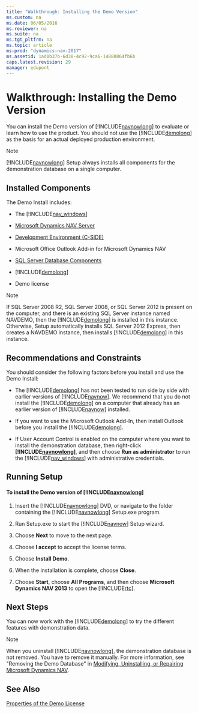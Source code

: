 ```yaml
---
title: "Walkthrough: Installing the Demo Version"
ms.custom: na
ms.date: 06/05/2016
ms.reviewer: na
ms.suite: na
ms.tgt_pltfrm: na
ms.topic: article
ms-prod: "dynamics-nav-2017"
ms.assetid: 1ad0b37b-6d38-4c92-9ca6-14888864fb6b
caps.latest.revision: 29
manager: edupont
---
```

# Walkthrough: Installing the Demo Version
You can install the Demo version of [!INCLUDE[navnowlong](includes/navnowlong_md.md)] to evaluate or learn how to use the product. You should not use the [!INCLUDE[demolong](includes/demolong_md.md)] as the basis for an actual deployed production environment.  
  
> [!NOTE]  
>  [!INCLUDE[navnowlong](includes/navnowlong_md.md)] Setup always installs all components for the demonstration database on a single computer.  
  
## Installed Components  
 The Demo Install includes:  
  
-   The [!INCLUDE[nav_windows](includes/nav_windows_md.md)]  
  
-   [Microsoft Dynamics NAV Server](Microsoft-Dynamics-NAV-Server.md)  
  
-   [Development Environment \(C-SIDE\)](Development-Environment--C-SIDE-.md)  
  
-   Microsoft Office Outlook Add-in for Microsoft Dynamics NAV  
  
-   [SQL Server Database Components](SQL-Server-Database-Components.md)  
  
-   [!INCLUDE[demolong](includes/demolong_md.md)]  
  
-   Demo license  
  
> [!NOTE]  
>  If SQL Server 2008 R2, SQL Server 2008, or SQL Server 2012 is present on the computer, and there is an existing SQL Server instance named NAVDEMO, then the [!INCLUDE[demolong](includes/demolong_md.md)] is installed in this instance. Otherwise, Setup automatically installs SQL Server 2012 Express, then creates a NAVDEMO instance, then installs [!INCLUDE[demolong](includes/demolong_md.md)] in this instance.  
  
## Recommendations and Constraints  
 You should consider the following factors before you install and use the Demo Install:  
  
-   The [!INCLUDE[demolong](includes/demolong_md.md)] has not been tested to run side by side with earlier versions of [!INCLUDE[navnow](includes/navnow_md.md)]. We recommend that you do not install the [!INCLUDE[demolong](includes/demolong_md.md)] on a computer that already has an earlier version of [!INCLUDE[navnow](includes/navnow_md.md)] installed.  
  
-   If you want to use the Microsoft Outlook Add-In, then install Outlook before you install the [!INCLUDE[demolong](includes/demolong_md.md)].  
  
-   If User Account Control is enabled on the computer where you want to install the demonstration database, then right-click **[!INCLUDE[navnowlong](includes/navnowlong_md.md)]**, and then choose **Run as administrator** to run the [!INCLUDE[nav_windows](includes/nav_windows_md.md)] with administrative credentials.  
  
## Running Setup  
  
#### To install the Demo version of [!INCLUDE[navnowlong](includes/navnowlong_md.md)]  
  
1.  Insert the [!INCLUDE[navnowlong](includes/navnowlong_md.md)] DVD, or navigate to the folder containing the [!INCLUDE[navnowlong](includes/navnowlong_md.md)] Setup.exe program.  
  
2.  Run Setup.exe to start the [!INCLUDE[navnow](includes/navnow_md.md)] Setup wizard.  
  
3.  Choose **Next** to move to the next page.  
  
4.  Choose **I accept** to accept the license terms.  
  
5.  Choose **Install Demo**.  
  
6.  When the installation is complete, choose **Close**.  
  
7.  Choose **Start**, choose **All Programs**, and then choose **Microsoft Dynamics NAV 2013** to open the [!INCLUDE[rtc](includes/rtc_md.md)].  
  
## Next Steps  
 You can now work with the [!INCLUDE[demolong](includes/demolong_md.md)] to try the different features with demonstration data.  
  
> [!NOTE]  
>  When you uninstall [!INCLUDE[navnowlong](includes/navnowlong_md.md)], the demonstration database is not removed. You have to remove it manually. For more information, see "Removing the Demo Database" in [Modifying, Uninstalling, or Repairing Microsoft Dynamics NAV](Modifying--Uninstalling--or-Repairing-Microsoft-Dynamics-NAV.md).  
  
## See Also  
 [Properties of the Demo License](Properties-of-the-Demo-License.md)